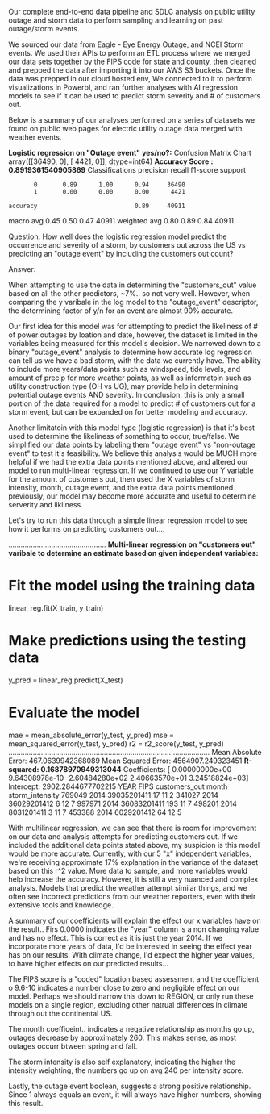 Our complete end-to-end data pipeline and SDLC analysis on public utility outage and storm data to perform sampling and learning on past outage/storm events. 

We sourced our data from Eagle - Eye Energy Outage, and NCEI Storm events. We used their APIs to perform an ETL process where we merged our data sets together by the FIPS code for state and county, then cleaned and prepped the data after importing it into our AWS S3 buckets. Once the data was prepped in our cloud hosted env, We connected to it to perform visualizations in PowerbI, and ran further analyses with AI regression models to see if it can be used to predict storm severity and # of customers out.



Below is a summary of our analyses performed on a series of datasets we found on public web pages for electric utility outage data merged with weather events. 

**Logistic regression on "Outage event" yes/no?:**
Confusion Matrix Chart
array([[36490,     0],
       [ 4421,     0]], dtype=int64)
**Accuracy Score : 0.8919361540905869**
Classifications
              precision    recall  f1-score   support

           0       0.89      1.00      0.94     36490
           1       0.00      0.00      0.00      4421

    accuracy                           0.89     40911
   macro avg       0.45      0.50      0.47     40911
weighted avg       0.80      0.89      0.84     40911

Question: How well does the logistic regression model predict the occurrence and severity of a storm, by customers out across the US vs predicting an "outage event" by including the customers out count?

Answer:

When attempting to use the data in determining the "customers_out" value based on all the other predictors, ~7%.. so not very well. However, when comparing the y varibale in the log model to the "outage_event" descriptor, the determining factor of y/n for an event are almost 90% accurate.

Our first idea for this model was for attempting to predict the likeliness of # of power outages by loation and date, however, the dataset is limited in the variables being measured for this model's decision. We narrowed down to a binary "outage_event" analysis to determine how accurate log regression can tell us we have a bad storm, with the data we currently have. The ability to include more years/data points such as windspeed, tide levels, and amount of precip for more weather points, as well as informatoin such as utility construction type (OH vs UG), may provide help in determining potential outage events AND severity. In conclusion, this is only a small portion of the data required for a model to predict # of customers out for a storm event, but can be expanded on for better modeling and accuracy.

Another limitatoin with this model type (logistic regression) is that it's best used to determine the likeliness of something to occur, true/false. We simplified our data points by labeling them "outage event" vs "non-outage event" to test it's feasibility. We believe this analysis would be MUCH more helpful if we had the extra data points mentioned above, and altered our model to run multi-linear regression. If we continued to use our Y variable for the amount of customers out, then used the X variables of storm intensity, month, outage event, and the extra data points mentioned previously, our model may become more accurate and useful to determine serverity and likliness.

Let's try to run this data through a simple linear regression model to see how it performs on predicting customers out....



................................................
**Multi-linear regression on "customers out" varibale to determine an estimate based on given independent variables:**
# Fit the model using the training data
linear_reg.fit(X_train, y_train)

# Make predictions using the testing data
y_pred = linear_reg.predict(X_test)

# Evaluate the model
mae = mean_absolute_error(y_test, y_pred)
mse = mean_squared_error(y_test, y_pred)
r2 = r2_score(y_test, y_pred)
...................................................................................................
Mean Absolute Error: 467.0639942368089
Mean Squared Error: 4564907.249323451
**R-squared: 0.16878970949313044**
Coefficients: [ 0.00000000e+00  9.64308978e-10 -2.60484280e+02  2.40663570e+01
  3.24518824e+03]
Intercept: 2902.2844677702215
YEAR	FIPS	customers_out	month	storm_intensity
769049	2014	39035201411	17	11	2
341027	2014	36029201412	6	12	7
997971	2014	36083201411	193	11	7
498201	2014	8031201411	3	11	7
453388	2014	6029201412	64	12	5


With multilinear regression, we can see that there is room for improvement on our data and analysis attempts for predicting customers out. If we included the additional data points stated above, my suspicion is this model would be more accurate. Currently, with our 5 "x" independent variables, we're receiving approximate 17% explanation in the variance of the dataset based on this r^2 value. More data to sample, and more variables would help increase the accuracy. However, it is still a very nuanced and complex analysis. Models that predict the weather attempt similar things, and we often see incorrect predictions from our weather reporters, even with their extensive tools and knowledge.

A summary of our coefficients will explain the effect our x variables have on the result.. Firs 0.0000 indicates the "year" column is a non changing value and has no effect. This is correct as it is just the year 2014. If we incorporate more years of data, I'd be interested in seeing the effect year has on our results. With climate change, I'd expect the higher year values, to have higher effects on our predicted results...

The FIPS score is a "coded" location based assessment and the coefficient o 9.6-10 indicates a number close to zero and negligible effect on our model. Perhaps we should narrow this down to REGION, or only run these models on a single region, excluding other natrual differences in climate through out the continental US.

The month coefficeint.. indicates a negative relationship as months go up, outages decrease by approximately 260. This makes sense, as most outages occurr btween spring and fall.

The storm intensity is also self explanatory, indicating the higher the intensity weighting, the numbers go up on avg 240 per intensity score.

Lastly, the outage event boolean, suggests a strong positive relationship. Since 1 always equals an event, it will always have higher numbers, showing this result.
